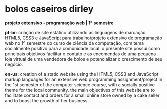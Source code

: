 # bolos caseiros dirley
**projeto extensivo - programação web | 1º semestre**

**pt-br**: criação de site estático utilizando as linguagens de marcação HTML5, CSS3 e JavaScript para trabalho/projeto extensivo de programação web no 1º semestre do curso de ciência da computação, com tema socialmente positivo para a comunidade local. o presente site possui como principais objetivos facilitar o contato e as encomendas de uma pequena loja virtual de uma vendedora de bolos e potencializar o crescimento de seu negócio.

**en-us**: creation of a static website using the HTML5, CSS3 and JavaScript markup languages for an extensive web programming assignment/project in the 1st semester of the computer science course, with a socially positive theme for the local community. the main objectives of this website are to facilitate contact and orders for a small online store owned by a cake seller and to boost the growth of her business.
